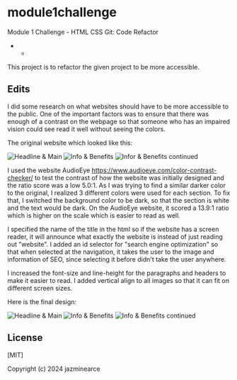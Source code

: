 # module1challenge

Module 1 Challenge - HTML CSS Git: Code Refactor

* * 

This project is to refactor the given project to be more accessible.

## Edits

I did some research on what websites should have to be more accessible to the public. One of the important factors was to ensure that there was enough of a contrast on the webpage so that someone who has an impaired vision could see read it well without seeing the colors.

The original website which looked like this:

![Headline & Main](original1.png)
![Info & Benefits](image-1.png)
![Infor & Benefits continued](image-2.png)

I used the website AudioEye https://www.audioeye.com/color-contrast-checker/ to test the contrast of how the website was initially designed and the ratio score was a low 5.0:1. As I was trying to find a similar darker color to the original, I realized 3 different colors were used for each section. To fix that, I switched the background color to be dark, so that the section is white and the text would be dark. On the AudioEye website, it scored a 13.9:1 ratio which is higher on the scale which is easier to read as well.

I specified the name of the title in the html so if the website has a screen reader, it will announce what exactly the website is instead of just reading out "website". I added an id selector for "search engine optimization" so that when selected at the navigation, it takes the user to the image and information of SEO, since selecting it before didn't take the user anywhere.

I increased the font-size and line-height for the paragraphs and headers to make it easier to read. I added vertical align to all images so that it can fit on different screen sizes.

Here is the final design:

![Headline & Main](edited1.png) 
![Info & Benefits](edited2.png) 
![Info & Benefits continued](edited3.png)

## License

[MIT]

Copyright (c) 2024 jazminearce